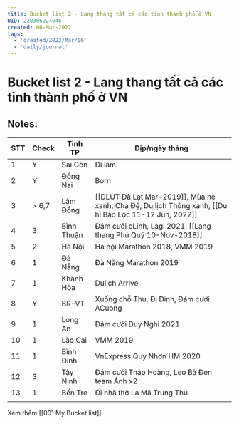 ```yaml
---
title: Bucket list 2 - Lang thang tất cả các tỉnh thành phố ở VN
UID: 220306224046
created: 06-Mar-2022
tags:
  - 'created/2022/Mar/06'
  - 'daily/journal'
---
```

# Bucket list 2 - Lang thang tất cả các tỉnh thành phố ở VN

## Notes:
| STT | Check | Tỉnh TP    | Dịp/ngày tháng                                                              |
| --- | ----- | ---------- | --------------------------------------------------------------------------- |
| 1   | Y     | Sài Gòn    | Đi làm                                                                      |
| 2   | Y     | Đồng Nai   | Born                                                                        |
| 3   | > 6,7 | Lâm Đồng   | [[DLUT Đà Lạt Mar-2019]], Mùa hè xanh, Cha Đệ, Du lịch Thông xanh, [[Du hí Bảo Lộc 11-12 Jun, 2022]] |
| 4   | 3     | Bình Thuận | Đám cưới cLinh, Lagi 2021, [[Lang thang Phú Quý 10-Nov-2018]]                                          |
| 5   | 2     | Hà Nội     | Hà nội Marathon 2018, VMM 2019                                              |
| 6   | 1     | Đà Nẵng    | Đà Nẵng Marathon 2019                                                       |
| 7   | 1     | Khánh Hòa  | Dulich Arrive                                                               |
| 8   | Y     | BR-VT      | Xuống chỗ Thu, Đi Dinh, Đám cưới ACuong                                     |
| 9   | 1     | Long An    | Đám cưới Duy Nghi 2021                                                      |
| 10  | 1     | Lào Cai    | VMM 2019                                                                    |
| 11  | 1     | Bình Định  | VnExpress Quy Nhơn HM 2020                                                  |
| 12  | 3     | Tây Ninh   | Đám cưới Thảo Hoàng, Leo Bà Đen team Ánh x2                                 |
| 13  | 1     | Bến Tre    | Đi nhà thờ La Mã Trung Thu                                                  |
|     |       |            |                                                                             |

Xem thêm [[001 My Bucket list]]